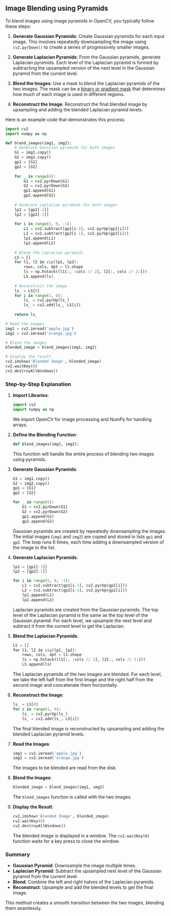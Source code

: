 ## Image Blending using Pyramids

To blend images using image pyramids in OpenCV, you typically follow these steps:

1. **Generate Gaussian Pyramids**: Create Gaussian pyramids for each input image. This involves repeatedly downsampling the image using `cv2.pyrDown()` to create a series of progressively smaller images.

2. **Generate Laplacian Pyramids**: From the Gaussian pyramids, generate Laplacian pyramids. Each level of the Laplacian pyramid is formed by subtracting the upsampled version of the next level in the Gaussian pyramid from the current level.

3. **Blend the Images**: Use a mask to blend the Laplacian pyramids of the two images. The mask can be a [binary or gradient mask](https://github.com/shyama7004/OpenCV-Personal-Documentation/blob/main/More%20Explanation/2.4.md) that determines how much of each image is used in different regions.

4. **Reconstruct the Image**: Reconstruct the final blended image by upsampling and adding the blended Laplacian pyramid levels.

Here is an example code that demonstrates this process:

```py
import cv2
import numpy as np

def blend_images(img1, img2):
    # Generate Gaussian pyramids for both images
    G1 = img1.copy()
    G2 = img2.copy()
    gp1 = [G1]
    gp2 = [G2]
    
    for _ in range(6):
        G1 = cv2.pyrDown(G1)
        G2 = cv2.pyrDown(G2)
        gp1.append(G1)
        gp2.append(G2)
    
    # Generate Laplacian pyramids for both images
    lp1 = [gp1[-1]]
    lp2 = [gp2[-1]]
    
    for i in range(5, 0, -1):
        L1 = cv2.subtract(gp1[i-1], cv2.pyrUp(gp1[i]))
        L2 = cv2.subtract(gp2[i-1], cv2.pyrUp(gp2[i]))
        lp1.append(L1)
        lp2.append(L2)
    
    # Blend the Laplacian pyramids
    LS = []
    for l1, l2 in zip(lp1, lp2):
        rows, cols, dpt = l1.shape
        ls = np.hstack((l1[:, :cols // 2], l2[:, cols // 2:]))
        LS.append(ls)
    
    # Reconstruct the image
    ls_ = LS[0]
    for i in range(1, 6):
        ls_ = cv2.pyrUp(ls_)
        ls_ = cv2.add(ls_, LS[i])
    
    return ls_

# Read the images
img1 = cv2.imread('apple.jpg')
img2 = cv2.imread('orange.jpg')

# Blend the images
blended_image = blend_images(img1, img2)

# Display the result
cv2.imshow('Blended Image', blended_image)
cv2.waitKey(0)
cv2.destroyAllWindows()
```
### Step-by-Step Explanation

1. **Import Libraries**:
   ```python
   import cv2
   import numpy as np
   ```
   We import OpenCV for image processing and NumPy for handling arrays.

2. **Define the Blending Function**:
   ```python
   def blend_images(img1, img2):
   ```
   This function will handle the entire process of blending two images using pyramids.

3. **Generate Gaussian Pyramids**:
   ```python
   G1 = img1.copy()
   G2 = img2.copy()
   gp1 = [G1]
   gp2 = [G2]

   for _ in range(6):
       G1 = cv2.pyrDown(G1)
       G2 = cv2.pyrDown(G2)
       gp1.append(G1)
       gp2.append(G2)
   ```
   Gaussian pyramids are created by repeatedly downsampling the images. The initial images (`img1` and `img2`) are copied and stored in lists `gp1` and `gp2`. The loop runs 6 times, each time adding a downsampled version of the image to the list.

4. **Generate Laplacian Pyramids**:
   ```python
   lp1 = [gp1[-1]]
   lp2 = [gp2[-1]]

   for i in range(5, 0, -1):
       L1 = cv2.subtract(gp1[i-1], cv2.pyrUp(gp1[i]))
       L2 = cv2.subtract(gp2[i-1], cv2.pyrUp(gp2[i]))
       lp1.append(L1)
       lp2.append(L2)
   ```
   Laplacian pyramids are created from the Gaussian pyramids. The top level of the Laplacian pyramid is the same as the top level of the Gaussian pyramid. For each level, we upsample the next level and subtract it from the current level to get the Laplacian.

5. **Blend the Laplacian Pyramids**:
   ```python
   LS = []
   for l1, l2 in zip(lp1, lp2):
       rows, cols, dpt = l1.shape
       ls = np.hstack((l1[:, :cols // 2], l2[:, cols // 2:]))
       LS.append(ls)
   ```
   The Laplacian pyramids of the two images are blended. For each level, we take the left half from the first image and the right half from the second image and concatenate them horizontally.

6. **Reconstruct the Image**:
   ```python
   ls_ = LS[0]
   for i in range(1, 6):
       ls_ = cv2.pyrUp(ls_)
       ls_ = cv2.add(ls_, LS[i])
   ```
   The final blended image is reconstructed by upsampling and adding the blended Laplacian pyramid levels.

7. **Read the Images**:
   ```python
   img1 = cv2.imread('apple.jpg')
   img2 = cv2.imread('orange.jpg')
   ```
   The images to be blended are read from the disk.

8. **Blend the Images**:
   ```python
   blended_image = blend_images(img1, img2)
   ```
   The `blend_images` function is called with the two images.

9. **Display the Result**:
   ```python
   cv2.imshow('Blended Image', blended_image)
   cv2.waitKey(0)
   cv2.destroyAllWindows()
   ```
   The blended image is displayed in a window. The `cv2.waitKey(0)` function waits for a key press to close the window.

### Summary
- **Gaussian Pyramid**: Downsample the image multiple times.
- **Laplacian Pyramid**: Subtract the upsampled next level of the Gaussian pyramid from the current level.
- **Blend**: Combine the left and right halves of the Laplacian pyramids.
- **Reconstruct**: Upsample and add the blended levels to get the final image.

This method creates a smooth transition between the two images, blending them seamlessly.
